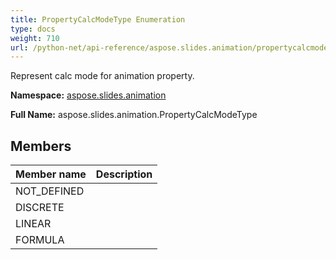 ```yaml
---
title: PropertyCalcModeType Enumeration
type: docs
weight: 710
url: /python-net/api-reference/aspose.slides.animation/propertycalcmodetype/
---
```


Represent calc mode for animation property.

**Namespace:** [aspose.slides.animation](/slides/python-net/api-reference/aspose.slides.animation/)

**Full Name:** aspose.slides.animation.PropertyCalcModeType



## **Members**
|**Member name**|**Description**|
| :- | :- |
|NOT_DEFINED||
|DISCRETE||
|LINEAR||
|FORMULA||
